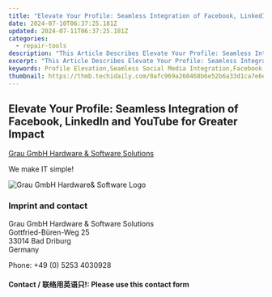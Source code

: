 ```yaml
---
title: "Elevate Your Profile: Seamless Integration of Facebook, LinkedIn and YouTube for Greater Impact"
date: 2024-07-10T06:37:25.181Z
updated: 2024-07-11T06:37:25.181Z
categories:
  - repair-tools
description: "This Article Describes Elevate Your Profile: Seamless Integration of Facebook, LinkedIn and YouTube for Greater Impact"
excerpt: "This Article Describes Elevate Your Profile: Seamless Integration of Facebook, LinkedIn and YouTube for Greater Impact"
keywords: Profile Elevation,Seamless Social Media Integration,Facebook, LinkedIn & YouTube Strategy,Social Media Synergy,Maximizing Impact on Social Platforms,Effective Online Presence Strategy,Cross-Platform Social Media Tactics
thumbnail: https://thmb.techidaily.com/0afc969a260468b6e52b6a33d1ca7e6eed63bd07ec976231956f9d4e1713d1ee.jpg
---
```


## Elevate Your Profile: Seamless Integration of Facebook, LinkedIn and YouTube for Greater Impact

[Grau GmbH Hardware & Software Solutions](https://main.grauonline.de/)

We make IT simple!

![Grau GmbH Hardware& Software Logo](https://main.grauonline.de/wp-content/uploads/2021/05/output-onlinepngtools.png)

### Imprint and contact

 Grau GmbH Hardware & Software Solutions  
 Gottfried-Büren-Weg 25  
 33014 Bad Driburg  
 Germany

Phone: +49 (0) 5253 4030928

#### Contact / 联络用英语只!: Please use this contact form

<ins class="adsbygoogle"
     style="display:block"
     data-ad-format="autorelaxed"
     data-ad-client="ca-pub-7571918770474297"
     data-ad-slot="1223367746"></ins>



<ins class="adsbygoogle"
     style="display:block"
     data-ad-client="ca-pub-7571918770474297"
     data-ad-slot="8358498916"
     data-ad-format="auto"
     data-full-width-responsive="true"></ins>


